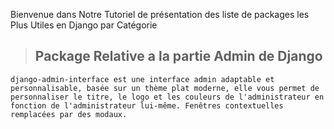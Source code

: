 Bienvenue dans Notre Tutoriel de présentation des liste de packages les Plus Utiles en Django par Catégorie 
  > ## Package Relative a la partie Admin de Django
  
    django-admin-interface est une interface admin adaptable et personnalisable, basée sur un thème plat moderne, elle vous permet de         personnaliser le titre, le logo et les couleurs de l'administrateur en fonction de l'administrateur lui-même. Fenêtres contextuelles       remplacées par des modaux.
